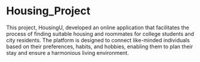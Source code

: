# Housing_Project
This project, HousingU, developed an online application that facilitates the process of finding suitable housing and roommates for college students and city residents. The platform is designed to connect like-minded individuals based on their preferences, habits, and hobbies, enabling them to plan their stay and ensure a harmonious living environment. 
